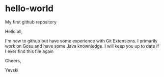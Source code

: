# hello-world
My first github repository

Hello all,

I'm new to github but have some experience with Git Extensions. I primarily work on Gosu and have some Java knownledge. I will keep you up to date if I ever find this file again

Cheers,

Yevski
